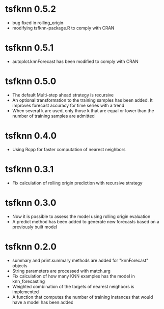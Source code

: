 # tsfknn 0.5.2

* bug fixed in rolling_origin
* modifying tsfknn-package.R to comply with CRAN

# tsfknn 0.5.1

* autoplot.knnForecast has been modified to comply with CRAN

# tsfknn 0.5.0

* The default Multi-step ahead strategy is recursive
* An optional transformation to the training samples has been added. It improves forecast accuracy for time series with a trend
* When several k are used, only those k that are equal or lower than
the number of training samples are admitted

# tsfknn 0.4.0

* Using Rcpp for faster computation of nearest neighbors

# tsfknn 0.3.1

* Fix calculation of rolling origin prediction with recursive strategy

# tsfknn 0.3.0

* Now it is possible to assess the model using rolling origin evaluation
* A predict method has been added to generate new forecasts based on a
  previously built model

# tsfknn 0.2.0

* summary and print.summary methods are added for "knnForecast" objects
* String parameters are processed with match.arg
* Fix calculation of how many KNN examples has the model in knn_forecasting
* Weighted combination of the targets of nearest neighbors is implemented
* A function that computes the number of training instances that would have 
  a model has been added
